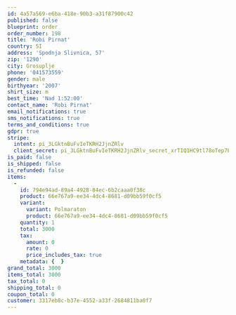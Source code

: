 ```yaml
---
id: 4a57a569-e6ba-418e-90b3-a31f87900c42
published: false
blueprint: order
order_number: 198
title: 'Robi Pirnat'
country: SI
address: 'Spodnja Slivnica, 57'
zip: '1290'
city: Grosuplje
phone: '041573559'
gender: male
birthyear: '2007'
shirt_size: m
best_time: 'Nad 1:52:00'
contact_name: 'Robi Pirnat'
email_notifications: true
sms_notifications: true
terms_and_conditions: true
gdpr: true
stripe:
  intent: pi_3LGktnBuFvIeTKRH2JjnZRlv
  client_secret: pi_3LGktnBuFvIeTKRH2JjnZRlv_secret_xrTIQ1HC9tl78oTep7PtzMhx7
is_paid: false
is_shipped: false
is_refunded: false
items:
  -
    id: 794e94ad-89a4-4928-84ec-6b2caaa0f38c
    product: 66e767a9-ee34-4dc4-8681-d09bb59f0cf5
    variant:
      variant: Polmaraton
      product: 66e767a9-ee34-4dc4-8681-d09bb59f0cf5
    quantity: 1
    total: 3000
    tax:
      amount: 0
      rate: 0
      price_includes_tax: true
    metadata: {  }
grand_total: 3000
items_total: 3000
tax_total: 0
shipping_total: 0
coupon_total: 0
customer: 3317eb8c-b37e-4552-a33f-2684811ba0f7
---
```

